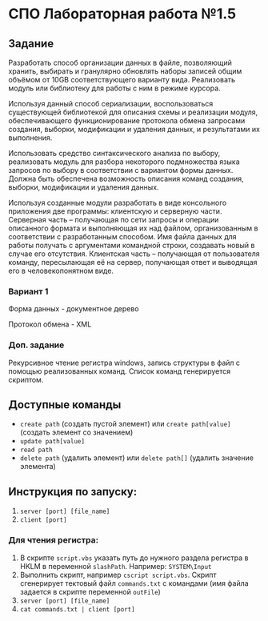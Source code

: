 # СПО Лабораторная работа №1.5
 
## Задание
 
Разработать способ организации данных в файле, позволяющий хранить, выбирать и гранулярно обновлять наборы записей общим объёмом от 10GB соответствующего варианту вида. Реализовать модуль или библиотеку для работы с ним в режиме курсора.

Используя данный способ сериализации, воспользоваться существующей библиотекой для описания схемы и реализации модуля, обеспечивающего функционирование протокола обмена запросами создания, выборки, модификации и удаления данных, и результатами их выполнения.

Использовать средство синтаксического анализа по выбору, реализовать модуль для разбора некоторого подмножества языка запросов по выбору в соответствии с вариантом формы данных. Должна быть обеспечена возможность описания команд создания, выборки, модификации и удаления данных.

Используя созданные модули разработать в виде консольного приложения две программы: клиентскую и серверную части. Серверная часть – получающая по сети запросы и операции описанного формата и выполняющая их над файлом, организованным в соответствии с разработанным способом. Имя файла данных для работы получать с аргументами командной строки, создавать новый в случае его отсутствия. Клиентская часть – получающая от пользователя команду, пересылающая её на сервер, получающая ответ и выводящая его в человекопонятном виде.

### Вариант 1

Форма данных - документное дерево

Протокол обмена - XML

### Доп. задание

Рекурсивное чтение регистра windows, запись структуры в файл с помощью реализованных команд. Список команд генерируется скриптом.


## Доступные команды

- `create path` (создать пустой элемент) или `create path[value]` (создать элемент со значением) 
- `update path[value]`
- `read path`
- `delete path` (удалить элемент) или `delete path[]` (удалить значение элемента)


## Инструкция по запуску:

1. `server [port] [file_name]`
2. `client [port]`

### Для чтения регистра:

1. В скрипте `script.vbs` указать путь до нужного раздела регистра в HKLM в переменной `slashPath`. Например: `SYSTEM\Input`
2. Выполнить скрипт, например `cscript script.vbs`. Скрипт сгенерирует тектовый файл `commands.txt` с командами (имя файла задается в скрипте переменной `outFile`)
3. `server [port] [file_name]`
4. `cat commands.txt | client [port]`
